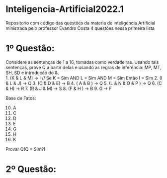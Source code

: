 # Inteligencia-Artificial2022.1
Repositorio com código das questões da materia de inteligencia Artificial ministrada pelo professor Evandro Costa
4 questões nessa primeira lista

<h1>1º Questão:</h1>
Considere as sentenças de 1 a 16, tomadas como verdadeiras. Usando tais
sentenças, prove Q a partir delas e usando as regras de inferência: MP, MT, SH, SD e
introdução do &.
<br>
1. (K & L & M) -> I // Se K = Sim AND L = Sim AND M = Sim Então I = Sim
2. (I & L & J) -> Q
3. (C & D & E) -> B
4. ( A & B ) -> Q
5. (L & N & O & P ) -> Q
6. (C & H) -> R
7. (R & J & M) -> S
8. (F & H ) -> B
9. G -> F

Base de Fatos:

10. A 
11. C
12. D
13. E
14. G
15. H
16. K

Provar Q(Q = Sim?)

<h1>2º Questão:</h1>































